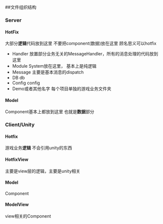##文件组织结构

### Server
#### HotFix
大部分**逻辑**代码放到这里 不要把component(数据)放在这里 顾名思义可以hotfix
* Handler 放置部分业务无关的MessageHandler，所有的消息处理的代码放到这里
* Module System放在这里， 基本上是纯逻辑
* Message 主要是基本消息的dispatch
* DB db
* Config config
* Demo或者其他名字 每个项目单独的游戏业务文件夹

#### Model
Component基本上都放到这里  也就是**数据**部分

### Client/Unity
#### Hotfix
游戏业务**逻辑**  不会引用unity的东西

#### HotfixView
主要是view层的逻辑，主要是unity相关

#### Model
Component

#### ModelView
view相关的Component

